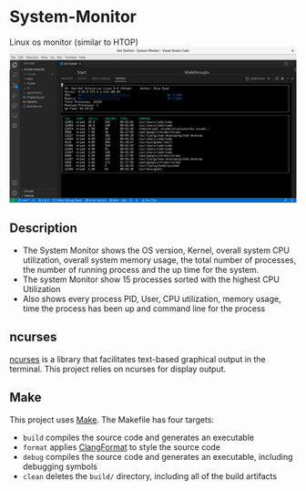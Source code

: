 # System-Monitor
Linux os monitor (similar to HTOP)
![System Monitor](images/System-Monitor.png)
 

## Description
* The System Monitor shows the OS version, Kernel, overall system CPU utilization, overall system memory usage, the total number of processes, the number of running process and the up time for the system.
* The system Monitor show 15 processes sorted with the highest CPU Utilization
* Also shows every process PID, User, CPU utilization, memory usage, time the process has been up and command line for the process


## ncurses
[ncurses](https://www.gnu.org/software/ncurses/) is a library that facilitates text-based graphical output in the terminal. This project relies on ncurses for display output.
## Make
This project uses [Make](https://www.gnu.org/software/make/). The Makefile has four targets:
* `build` compiles the source code and generates an executable
* `format` applies [ClangFormat](https://clang.llvm.org/docs/ClangFormat.html) to style the source code
* `debug` compiles the source code and generates an executable, including debugging symbols
* `clean` deletes the `build/` directory, including all of the build artifacts
